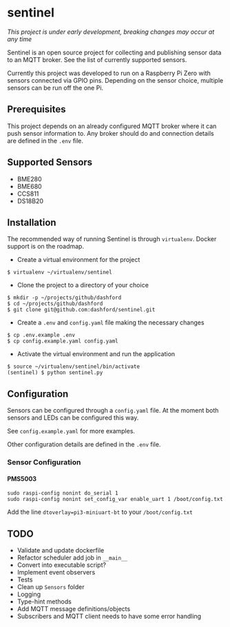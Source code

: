# sentinel

*This project is under early development, breaking changes may occur at any time*

Sentinel is an open source project for collecting and publishing sensor data to an MQTT
broker. See the list of currently supported sensors.

Currently this project was developed to run on a Raspberry Pi Zero with sensors connected via
GPIO pins. Depending on the sensor choice, multiple sensors can be run off the one Pi.

## Prerequisites

This project depends on an already configured MQTT broker where it can push sensor information
to. Any broker should do and connection details are defined in the `.env` file.

## Supported Sensors

- BME280
- BME680
- CCS811
- DS18B20

## Installation

The recommended way of running Sentinel is through `virtualenv`. Docker support is on the roadmap.

- Create a virtual environment for the project

```
$ virtualenv ~/virtualenv/sentinel
```

- Clone the project to a directory of your choice

```
$ mkdir -p ~/projects/github/dashford
$ cd ~/projects/github/dashford
$ git clone git@github.com:dashford/sentinel.git
```

- Create a `.env` and `config.yaml` file making the necessary changes

```
$ cp .env.example .env
$ cp config.example.yaml config.yaml
```

- Activate the virtual environment and run the application

```
$ source ~/virtualenv/sentinel/bin/activate
(sentinel) $ python sentinel.py
```

## Configuration

Sensors can be configured through a `config.yaml` file. At the moment both sensors and LEDs can
be configured this way.

See `config.example.yaml` for more examples.

Other configuration details are defined in the `.env` file.

### Sensor Configuration

#### PMS5003

```
sudo raspi-config nonint do_serial 1
sudo raspi-config nonint set_config_var enable_uart 1 /boot/config.txt
```

Add the line `dtoverlay=pi3-miniuart-bt` to your `/boot/config.txt`

## TODO

- Validate and update dockerfile
- Refactor scheduler add job in `__main__`
- Convert into executable script?
- Implement event observers
- Tests
- Clean up `Sensors` folder
- Logging
- Type-hint methods
- Add MQTT message definitions/objects
- Subscribers and MQTT client needs to have some error handling